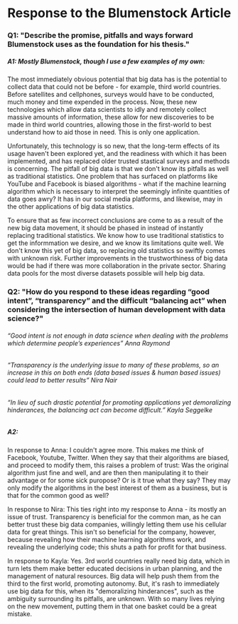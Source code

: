 # Response to the Blumenstock Article

### Q1: "Describe the promise, pitfalls and ways forward Blumenstock uses as the foundation for his thesis."

##### A1: Mostly Blumenstock, though I use a few examples of my own:
The most immediately obvious potential that big data has is the potential to collect data that could not be before - for example, third world countries. Before satellites and cellphones, surveys would have to be conducted, much money and time expended in the process. Now, these new technologies which allow data scientists to idly and remotely collect massive amounts of information, these allow for new discoveries to be made in third world countries, allowing those in the first-world to best understand how to aid those in need. This is only one application.
  
Unfortunately, this technology is so new, that the long-term effects of its usage haven't been explored yet, and the readiness with which it has been implemented, and has replaced older trusted stastical surveys and methods is concerning. The pitfall of big data is that we don't know its pitfalls as well as traditional statistics. One problem that has surfaced on platforms like YouTube and Facebook is biased algorithms - what if the machine learning algorithm which is necessary to interpret the seemingly infinite quantities of data goes awry? It has in our social media platforms, and likewise, may in the other applications of big data statistics. 
  
To ensure that as few incorrect conclusions are come to as a result of the new big data movement, it should be phased in instead of instantly replacing traditional statistics. We know how to use traditional statistics to get the informmation we desire, and we know its limitations quite well. We don't know this yet of big data, so replacing old statistics so swiftly comes with unknown risk. Further improvements in the trustworthiness of big data would be had if there was more collaboration in the private sector. Sharing data pools for the most diverse datasets possible will help big data. 

### Q2: "How do you respond to these ideas regarding “good intent”, “transparency” and the difficult “balancing act” when considering the intersection of human development with data science?"

###### “Good intent is not enough in data science when dealing with the problems which determine people’s experiences” Anna Raymond

###### “Transparency is the underlying issue to many of these problems, so an increase in this on both ends (data based issues & human based issues) could lead to better results” Nira Nair

###### “In lieu of such drastic potential for promoting applications yet demoralizing hinderances, the balancing act can become difficult.” Kayla Seggelke

##### A2: 
In response to Anna: I couldn't agree more. This makes me think of Facebook, Youtube, Twitter. When they say that their algorithms are biased, and proceed to modify them, this raises a problem of trust: Was the original algorithm just fine and well, and are then then manipulating it to their advantage or for some sick puropose? Or is it true what they say? They may only modify the algorithms in the best interest of them as a business, but is that for the common good as well?

In response to Nira: This ties right into my response to Anna - its mostly an issue of trust. Transparency is beneficial for the common man, as he can better trust these big data companies, willingly letting them use his cellular data for great things. This isn't so beneficial for the company, however, because revealing how their machine learning algorithms work, and revealing the underlying code; this shuts a path for profit for that business. 

In response to Kayla: Yes. 3rd world countries really need big data, which in turn lets them make better educated decisions in urban planning, and the management of natural resources. Big data will help push them from the third to the first world, promoting autonomy. But, it's rash to immediately use big data for this, when its "demoralizing hinderances", such as the ambiguity surrounding its pitfalls, are unknown. With so many lives relying on the new movement, putting them in that one basket could be a great mistake.





